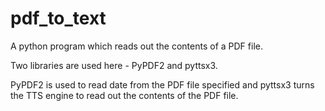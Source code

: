 # pdf_to_text
A python program which reads out the contents of a PDF file.

Two libraries are used here - PyPDF2 and pyttsx3.

PyPDF2 is used to read date from the PDF file specified and pyttsx3 turns the TTS engine to read out the contents of the PDF file.
